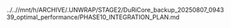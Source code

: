 ../..//mnt/h/ARCHIVE/.UNWRAP/STAGE2/DuRiCore_backup_20250807_094339_optimal_performance/PHASE10_INTEGRATION_PLAN.md